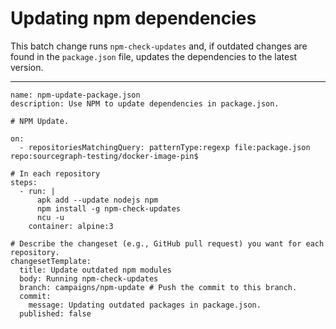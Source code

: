# Updating npm dependencies

This batch change runs `npm-check-updates` and, if outdated changes are found in the `package.json` file, updates the dependencies to the latest version.

---

```
name: npm-update-package.json
description: Use NPM to update dependencies in package.json.

# NPM Update.

on:
  - repositoriesMatchingQuery: patternType:regexp file:package.json repo:sourcegraph-testing/docker-image-pin$

# In each repository
steps:
  - run: |
      apk add --update nodejs npm 
      npm install -g npm-check-updates 
      ncu -u
    container: alpine:3

# Describe the changeset (e.g., GitHub pull request) you want for each repository.
changesetTemplate:
  title: Update outdated npm modules
  body: Running npm-check-updates
  branch: campaigns/npm-update # Push the commit to this branch.
  commit:
    message: Updating outdated packages in package.json.
  published: false
```
